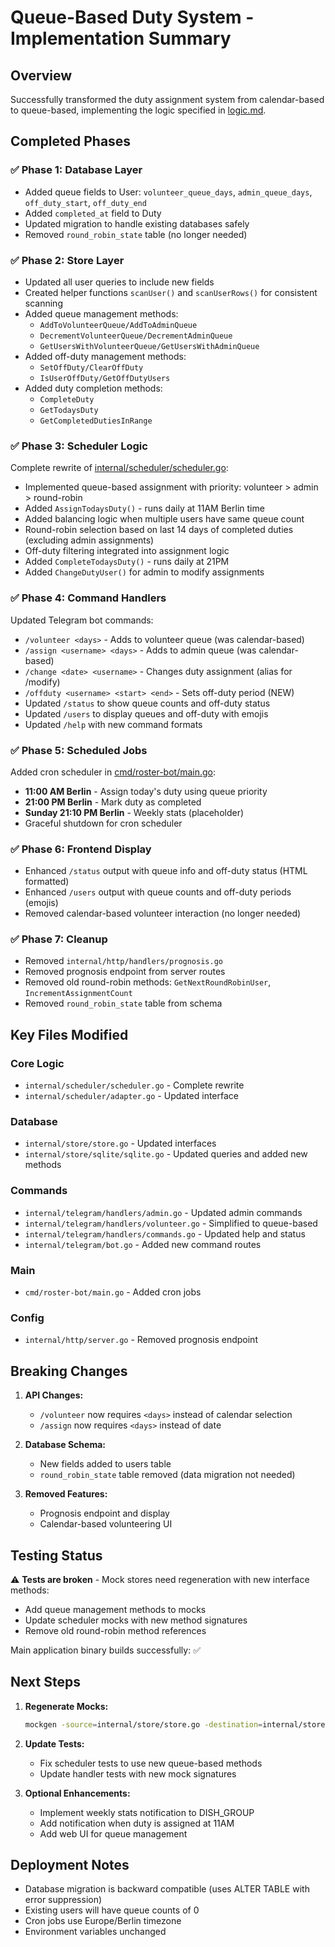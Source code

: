 # Queue-Based Duty System - Implementation Summary

## Overview
Successfully transformed the duty assignment system from calendar-based to queue-based, implementing the logic specified in [logic.md](logic.md).

## Completed Phases

### ✅ Phase 1: Database Layer
- Added queue fields to User: `volunteer_queue_days`, `admin_queue_days`, `off_duty_start`, `off_duty_end`
- Added `completed_at` field to Duty
- Updated migration to handle existing databases safely
- Removed `round_robin_state` table (no longer needed)

### ✅ Phase 2: Store Layer
- Updated all user queries to include new fields
- Created helper functions `scanUser()` and `scanUserRows()` for consistent scanning
- Added queue management methods:
  - `AddToVolunteerQueue/AddToAdminQueue`
  - `DecrementVolunteerQueue/DecrementAdminQueue`
  - `GetUsersWithVolunteerQueue/GetUsersWithAdminQueue`
- Added off-duty management methods:
  - `SetOffDuty/ClearOffDuty`
  - `IsUserOffDuty/GetOffDutyUsers`
- Added duty completion methods:
  - `CompleteDuty`
  - `GetTodaysDuty`
  - `GetCompletedDutiesInRange`

### ✅ Phase 3: Scheduler Logic
Complete rewrite of [internal/scheduler/scheduler.go](internal/scheduler/scheduler.go):
- Implemented queue-based assignment with priority: volunteer > admin > round-robin
- Added `AssignTodaysDuty()` - runs daily at 11AM Berlin time
- Added balancing logic when multiple users have same queue count
- Round-robin selection based on last 14 days of completed duties (excluding admin assignments)
- Off-duty filtering integrated into assignment logic
- Added `CompleteTodaysDuty()` - runs daily at 21PM
- Added `ChangeDutyUser()` for admin to modify assignments

### ✅ Phase 4: Command Handlers
Updated Telegram bot commands:
- `/volunteer <days>` - Adds to volunteer queue (was calendar-based)
- `/assign <username> <days>` - Adds to admin queue (was calendar-based)
- `/change <date> <username>` - Changes duty assignment (alias for /modify)
- `/offduty <username> <start> <end>` - Sets off-duty period (NEW)
- Updated `/status` to show queue counts and off-duty status
- Updated `/users` to display queues and off-duty with emojis
- Updated `/help` with new command formats

### ✅ Phase 5: Scheduled Jobs
Added cron scheduler in [cmd/roster-bot/main.go](cmd/roster-bot/main.go):
- **11:00 AM Berlin** - Assign today's duty using queue priority
- **21:00 PM Berlin** - Mark duty as completed
- **Sunday 21:10 PM Berlin** - Weekly stats (placeholder)
- Graceful shutdown for cron scheduler

### ✅ Phase 6: Frontend Display
- Enhanced `/status` output with queue info and off-duty status (HTML formatted)
- Enhanced `/users` output with queue counts and off-duty periods (emojis)
- Removed calendar-based volunteer interaction (no longer needed)

### ✅ Phase 7: Cleanup
- Removed `internal/http/handlers/prognosis.go`
- Removed prognosis endpoint from server routes
- Removed old round-robin methods: `GetNextRoundRobinUser`, `IncrementAssignmentCount`
- Removed `round_robin_state` table from schema

## Key Files Modified

### Core Logic
- `internal/scheduler/scheduler.go` - Complete rewrite
- `internal/scheduler/adapter.go` - Updated interface

### Database
- `internal/store/store.go` - Updated interfaces
- `internal/store/sqlite/sqlite.go` - Updated queries and added new methods

### Commands
- `internal/telegram/handlers/admin.go` - Updated admin commands
- `internal/telegram/handlers/volunteer.go` - Simplified to queue-based
- `internal/telegram/handlers/commands.go` - Updated help and status
- `internal/telegram/bot.go` - Added new command routes

### Main
- `cmd/roster-bot/main.go` - Added cron jobs

### Config
- `internal/http/server.go` - Removed prognosis endpoint

## Breaking Changes

1. **API Changes:**
   - `/volunteer` now requires `<days>` instead of calendar selection
   - `/assign` now requires `<days>` instead of date

2. **Database Schema:**
   - New fields added to users table
   - `round_robin_state` table removed (data migration not needed)

3. **Removed Features:**
   - Prognosis endpoint and display
   - Calendar-based volunteering UI

## Testing Status

⚠️ **Tests are broken** - Mock stores need regeneration with new interface methods:
- Add queue management methods to mocks
- Update scheduler mocks with new method signatures
- Remove old round-robin method references

Main application binary builds successfully: ✅

## Next Steps

1. **Regenerate Mocks:**
   ```bash
   mockgen -source=internal/store/store.go -destination=internal/store/mocks/store.go -package=mocks
   ```

2. **Update Tests:**
   - Fix scheduler tests to use new queue-based methods
   - Update handler tests with new mock signatures

3. **Optional Enhancements:**
   - Implement weekly stats notification to DISH_GROUP
   - Add notification when duty is assigned at 11AM
   - Add web UI for queue management

## Deployment Notes

- Database migration is backward compatible (uses ALTER TABLE with error suppression)
- Existing users will have queue counts of 0
- Cron jobs use Europe/Berlin timezone
- Environment variables unchanged
